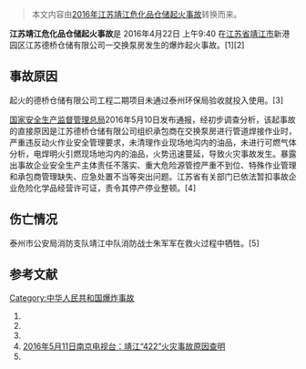 > 本文内容由[2016年江苏靖江危化品仓储起火事故](https://zh.wikipedia.org/wiki/2016年江苏靖江危化品仓储起火事故)转换而来。


**江苏靖江危化品仓储起火事故**是 2016年4月22日 上午9:40 在[江苏省](../Page/江苏省.md "wikilink")[靖江市](../Page/靖江市.md "wikilink")新港园区江苏德桥仓储有限公司一交换泵房发生的爆炸起火事故。\[1\]\[2\]

## 事故原因

起火的德桥仓储有限公司工程二期项目未通过泰州环保局验收就投入使用。\[3\]

[国家安全生产监督管理总局](../Page/国家安全生产监督管理总局.md "wikilink")2016年5月10日发布通报，经初步调查分析，该起事故的直接原因是江苏德桥仓储有限公司组织承包商在交换泵房进行管道焊接作业时，严重违反动火作业安全管理要求，未清理作业现场地沟内的油品，未进行可燃气体分析，电焊明火引燃现场地沟内的油品，火势迅速蔓延，导致火灾事故发生。暴露出事故企业安全生产主体责任不落实、重大危险源管控严重不到位、特殊作业管理和承包商管理缺失、应急处置不当等突出问题。江苏省有关部门已依法暂扣事故企业危险化学品经营许可证，责令其停产停业整顿。\[4\]

## 伤亡情况

泰州市公安局消防支队靖江中队消防战士朱军军在救火过程中牺牲。\[5\]

## 参考文献

[Category:中华人民共和国爆炸事故](https://zh.wikipedia.org/wiki/Category:中华人民共和国爆炸事故 "wikilink")

1.
2.
3.
4.  [2016年5月11日南京电视台：靖江“422”火灾事故原因查明](http://www.nbs.cn/news/1/201605/t20160511_351057.html)
5.